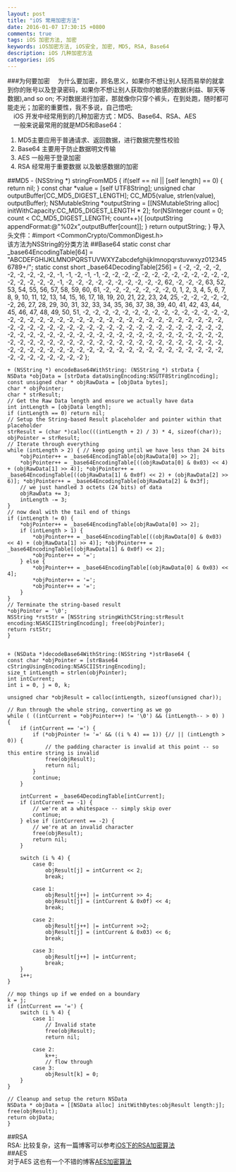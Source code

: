 ```yaml
---
layout: post
title: "iOS 常用加密方法"
date: 2016-01-07 17:30:15 +0800
comments: true
tags: iOS 加密方法, 加密
keywords: iOS加密方法, iOS安全, 加密, MD5, RSA, Base64
description: iOS 几种加密方法
categories: iOS
---
```


###为何要加密
&emsp;为什么要加密，顾名思义，如果你不想让别人轻而易举的就拿到你的账号以及登录密码，如果你不想让别人获取你的敏感的数据(利益、聊天等数据),and so on; 不对数据进行加密，那就像你只穿个裤头，在到处跑，随时都可能走光；加密的重要性，我不多说，自己悟吧;  
&emsp;iOS 开发中经常用到的几种加密方式：MD5、Base64、RSA、AES  
&emsp;一般来说最常用的就是MD5和Base64：  
>
1. MD5主要应用于普通请求、返回数据，进行数据完整性校验
2. Base64 主要用于防止数据明文传输
3. AES 一般用于登录加密
4. RSA 经常用于重要数据 以及敏感数据的加密  

<!--more-->
##MD5
	- (NSString *) stringFromMD5 {
    if(self == nil || [self length] == 0) {        return nil;
    }    const char *value = [self UTF8String];    unsigned char outputBuffer[CC_MD5_DIGEST_LENGTH];
    CC_MD5(value, strlen(value), outputBuffer);
    NSMutableString *outputString = [[NSMutableString alloc] initWithCapacity:CC_MD5_DIGEST_LENGTH * 2];
    for(NSInteger count = 0; count < CC_MD5_DIGEST_LENGTH; count++){        [outputString appendFormat:@"%02x",outputBuffer[count]];
    }    	return outputString;
	}
导入头文件：#import <CommonCrypto/CommonDigest.h>   
 该方法为NSString的分类方法
##Base64
	static const char _base64EncodingTable[64] = "ABCDEFGHIJKLMNOPQRSTUVWXYZabcdefghijklmnopqrstuvwxyz0123456789+/";
	static const short _base64DecodingTable[256] = {
    -2, -2, -2, -2, -2, -2, -2, -2, -2, -1, -1, -2, -1, -1, -2, -2,
    -2, -2, -2, -2, -2, -2, -2, -2, -2, -2, -2, -2, -2, -2, -2, -2,
    -1, -2, -2, -2, -2, -2, -2, -2, -2, -2, -2, 62, -2, -2, -2, 63,
    52, 53, 54, 55, 56, 57, 58, 59, 60, 61, -2, -2, -2, -2, -2, -2,
    -2,  0,  1,  2,  3,  4,  5,  6,  7,  8,  9, 10, 11, 12, 13, 14,
    15, 16, 17, 18, 19, 20, 21, 22, 23, 24, 25, -2, -2, -2, -2, -2,
    -2, 26, 27, 28, 29, 30, 31, 32, 33, 34, 35, 36, 37, 38, 39, 40,
    41, 42, 43, 44, 45, 46, 47, 48, 49, 50, 51, -2, -2, -2, -2, -2,
    -2, -2, -2, -2, -2, -2, -2, -2, -2, -2, -2, -2, -2, -2, -2, -2,
    -2, -2, -2, -2, -2, -2, -2, -2, -2, -2, -2, -2, -2, -2, -2, -2,
    -2, -2, -2, -2, -2, -2, -2, -2, -2, -2, -2, -2, -2, -2, -2, -2,
    -2, -2, -2, -2, -2, -2, -2, -2, -2, -2, -2, -2, -2, -2, -2, -2,
    -2, -2, -2, -2, -2, -2, -2, -2, -2, -2, -2, -2, -2, -2, -2, -2,
    -2, -2, -2, -2, -2, -2, -2, -2, -2, -2, -2, -2, -2, -2, -2, -2,
    -2, -2, -2, -2, -2, -2, -2, -2, -2, -2, -2, -2, -2, -2, -2, -2,
    -2, -2, -2, -2, -2, -2, -2, -2, -2, -2, -2, -2, -2, -2, -2, -2
	};


	+ (NSString *) encodeBase64WithString: (NSString *) strData {
    NSData *objData = [strData dataUsingEncoding:NSUTF8StringEncoding];
    const unsigned char * objRawData = [objData bytes];
    char * objPointer;    char * strResult;    // Get the Raw Data length and ensure we actually have data
    int intLength = [objData length];    if (intLength == 0) return nil;    // Setup the String-based Result placeholder and pointer within that placeholder
    strResult = (char *)calloc(((intLength + 2) / 3) * 4, sizeof(char));    objPointer = strResult;    // Iterate through everything
    while (intLength > 2) { // keep going until we have less than 24 bits        *objPointer++ = _base64EncodingTable[objRawData[0] >> 2];        *objPointer++ = _base64EncodingTable[((objRawData[0] & 0x03) << 4) + (objRawData[1] >> 4)]; *objPointer++ = _base64EncodingTable[((objRawData[1] & 0x0f) << 2) + (objRawData[2] >> 6)]; *objPointer++ = _base64EncodingTable[objRawData[2] & 0x3f];        // we just handled 3 octets (24 bits) of data
        objRawData += 3;        intLength -= 3;    }    // now deal with the tail end of things    if (intLength != 0) {        *objPointer++ = _base64EncodingTable[objRawData[0] >> 2];        if (intLength > 1) {            *objPointer++ = _base64EncodingTable[((objRawData[0] & 0x03) << 4) + (objRawData[1] >> 4)]; *objPointer++ = _base64EncodingTable[(objRawData[1] & 0x0f) << 2];            *objPointer++ = '=';        } else {            *objPointer++ = _base64EncodingTable[(objRawData[0] & 0x03) << 4];            *objPointer++ = '=';            *objPointer++ = '=';        }    }    // Terminate the string-based result
    *objPointer = '\0';    NSString *rstStr = [NSString stringWithCString:strResult encoding:NSASCIIStringEncoding]; free(objPointer);    return rstStr;	}
  
  	
	+ (NSData *)decodeBase64WithString:(NSString *)strBase64 {
    const char *objPointer = [strBase64 cStringUsingEncoding:NSASCIIStringEncoding];
    size_t intLength = strlen(objPointer);
    int intCurrent;
    int i = 0, j = 0, k;
    
    unsigned char *objResult = calloc(intLength, sizeof(unsigned char));
    
    // Run through the whole string, converting as we go
    while ( ((intCurrent = *objPointer++) != '\0') && (intLength-- > 0) ) {
        if (intCurrent == '=') {
            if (*objPointer != '=' && ((i % 4) == 1)) {// || (intLength > 0)) {
                // the padding character is invalid at this point -- so this entire string is invalid
                free(objResult);
                return nil;
            }
            continue;
        }
        
        intCurrent = _base64DecodingTable[intCurrent];
        if (intCurrent == -1) {
            // we're at a whitespace -- simply skip over
            continue;
        } else if (intCurrent == -2) {
            // we're at an invalid character
            free(objResult);
            return nil;
        }
        
        switch (i % 4) {
            case 0:
                objResult[j] = intCurrent << 2;
                break;
                
            case 1:
                objResult[j++] |= intCurrent >> 4;
                objResult[j] = (intCurrent & 0x0f) << 4;
                break;
                
            case 2:
                objResult[j++] |= intCurrent >>2;
                objResult[j] = (intCurrent & 0x03) << 6;
                break;
                
            case 3:
                objResult[j++] |= intCurrent;
                break;
        }
        i++;
    }
    
    // mop things up if we ended on a boundary
    k = j;
    if (intCurrent == '=') {
        switch (i % 4) {
            case 1:
                // Invalid state
                free(objResult);
                return nil;
                
            case 2:
                k++;
                // flow through
            case 3:
                objResult[k] = 0;
        }
    }
    
    // Cleanup and setup the return NSData
    NSData * objData = [[NSData alloc] initWithBytes:objResult length:j];
    free(objResult);
    return objData;
	}
  
##RSA  
RSA: 比较复杂，这有一篇博客可以参考[iOS下的RSA加密算法](http://blog.iamzsx.me/show.html?id=155002)  
##AES  
对于AES 这也有一个不错的博客[AES加密算法](http://www.tuicool.com/articles/UVRjmyN)    
